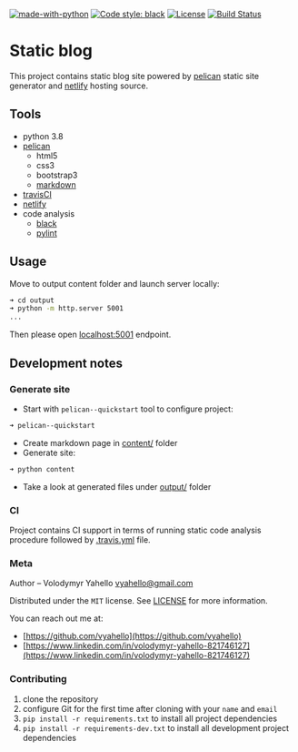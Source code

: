 [![made-with-python](https://img.shields.io/badge/Made%20with-Python-1f425f.svg)](https://www.python.org/)
[![Code style: black](https://img.shields.io/badge/code%20style-black-000000.svg)](https://github.com/psf/black)
[![License](https://img.shields.io/badge/license-MIT-green.svg)](LICENSE.md)
[![Build Status](https://travis-ci.org/vyahello/static-blog.svg?branch=master)](https://travis-ci.org/vyahello/static-blog)

# Static blog

This project contains static blog site powered by [pelican](https://github.com/getpelican/pelican) static site generator
and [netlify](https://www.netlify.com) hosting source.

## Tools
- python 3.8
- [pelican](https://github.com/getpelican/pelican)
  - html5
  - css3
  - bootstrap3
  - [markdown](https://pypi.org/project/Markdown)
- [travisCI](https://travis-ci.org/)
- [netlify](https://www.netlify.com/)
- code analysis
  - [black](https://black.readthedocs.io/en/stable/)
  - [pylint](https://www.pylint.org/)

## Usage

Move to output content folder and launch server locally:
```bash
➜ cd output
➜ python -m http.server 5001
...
```
Then please open [localhost:5001](http://localhost:5001) endpoint.

## Development notes

### Generate site

- Start with `pelican--quickstart` tool to configure project:
```bash
➜ pelican--quickstart
```
- Create markdown page in [content/](content/) folder
- Generate site:
```bash
➜ python content
```
- Take a look at generated files under [output/](output/) folder

### CI

Project contains CI support in terms of running static code analysis procedure followed by [.travis.yml](.travis.yml) file.

### Meta

Author – Volodymyr Yahello vyahello@gmail.com

Distributed under the `MIT` license. See [LICENSE](LICENSE.md) for more information.

You can reach out me at:
* [https://github.com/vyahello](https://github.com/vyahello)
* [https://www.linkedin.com/in/volodymyr-yahello-821746127](https://www.linkedin.com/in/volodymyr-yahello-821746127)

### Contributing
1. clone the repository
2. configure Git for the first time after cloning with your `name` and `email`
3. `pip install -r requirements.txt` to install all project dependencies
3. `pip install -r requirements-dev.txt` to install all development project dependencies